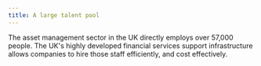 ```yaml
---
title: A large talent pool
---
```


The asset management sector in the UK directly employs over 57,000 people. The UK's highly developed financial services support infrastructure allows companies to hire those staff efficiently, and cost effectively.